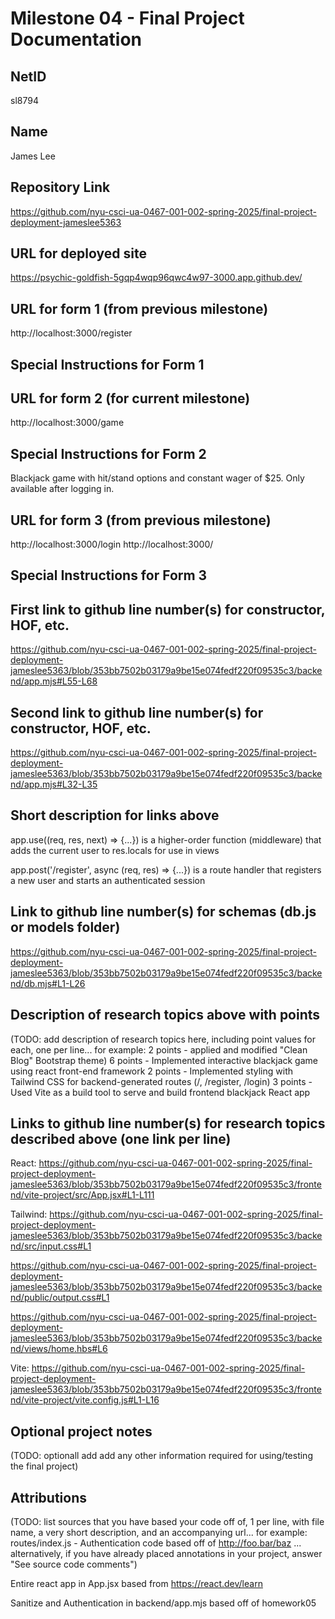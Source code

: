 Milestone 04 - Final Project Documentation
===

NetID
---
sl8794

Name
---
James Lee

Repository Link
---
https://github.com/nyu-csci-ua-0467-001-002-spring-2025/final-project-deployment-jameslee5363

URL for deployed site 
---
https://psychic-goldfish-5gqp4wqp96qwc4w97-3000.app.github.dev/

URL for form 1 (from previous milestone) 
---
http://localhost:3000/register

Special Instructions for Form 1
---

URL for form 2 (for current milestone)
---
http://localhost:3000/game


Special Instructions for Form 2
---
Blackjack game with hit/stand options and constant wager of $25. Only available after logging in.

URL for form 3 (from previous milestone) 
---
http://localhost:3000/login
http://localhost:3000/

Special Instructions for Form 3
---

First link to github line number(s) for constructor, HOF, etc.
---
https://github.com/nyu-csci-ua-0467-001-002-spring-2025/final-project-deployment-jameslee5363/blob/353bb7502b03179a9be15e074fedf220f09535c3/backend/app.mjs#L55-L68


Second link to github line number(s) for constructor, HOF, etc.
---
https://github.com/nyu-csci-ua-0467-001-002-spring-2025/final-project-deployment-jameslee5363/blob/353bb7502b03179a9be15e074fedf220f09535c3/backend/app.mjs#L32-L35

Short description for links above
---
app.use((req, res, next) => {...}) is a higher-order function (middleware) that adds the current user to res.locals for use in views

app.post('/register', async (req, res) => {...}) is a route handler that registers a new user and starts an authenticated session

Link to github line number(s) for schemas (db.js or models folder)
---
https://github.com/nyu-csci-ua-0467-001-002-spring-2025/final-project-deployment-jameslee5363/blob/353bb7502b03179a9be15e074fedf220f09535c3/backend/db.mjs#L1-L26

Description of research topics above with points
---
(TODO: add description of research topics here, including point values for each, one per line... for example: 2 points - applied and modified "Clean Blog" Bootstrap theme)
6 points - Implemented interactive blackjack game using react front-end framework
2 points - Implemented styling with Tailwind CSS for backend-generated routes (/, /register, /login)
3 points - Used Vite as a build tool to serve and build frontend blackjack React app

Links to github line number(s) for research topics described above (one link per line)
---
React: https://github.com/nyu-csci-ua-0467-001-002-spring-2025/final-project-deployment-jameslee5363/blob/353bb7502b03179a9be15e074fedf220f09535c3/frontend/vite-project/src/App.jsx#L1-L111

Tailwind: https://github.com/nyu-csci-ua-0467-001-002-spring-2025/final-project-deployment-jameslee5363/blob/353bb7502b03179a9be15e074fedf220f09535c3/backend/src/input.css#L1

https://github.com/nyu-csci-ua-0467-001-002-spring-2025/final-project-deployment-jameslee5363/blob/353bb7502b03179a9be15e074fedf220f09535c3/backend/public/output.css#L1

https://github.com/nyu-csci-ua-0467-001-002-spring-2025/final-project-deployment-jameslee5363/blob/353bb7502b03179a9be15e074fedf220f09535c3/backend/views/home.hbs#L6

Vite: https://github.com/nyu-csci-ua-0467-001-002-spring-2025/final-project-deployment-jameslee5363/blob/353bb7502b03179a9be15e074fedf220f09535c3/frontend/vite-project/vite.config.js#L1-L16

Optional project notes 
--- 
(TODO: optionall add add any other information required for using/testing the final project)

Attributions
---
(TODO:  list sources that you have based your code off of, 1 per line, with file name, a very short description, and an accompanying url... for example: routes/index.js - Authentication code based off of http://foo.bar/baz ... alternatively, if you have already placed annotations in your project, answer "See source code comments")

Entire react app in App.jsx based from https://react.dev/learn

Sanitize and Authentication in backend/app.mjs based off of homework05


